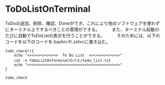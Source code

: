 # ToDoListOnTerminal
ToDoの追加、削除、確認、Doneができ、これにより他のソフトウェアを使わずにターミナル上でするべきことの管理ができる。　　　
また、ターミナル起動のたびに自動でToDoListの表示を行うことができる。　　　
そのためには、以下のコードを以下のコードを.bashrcや.zshrcに書き込む。　　　
```
todo_check(){
    echo "<><><><><><><>  To Do List  <><><><><><><>"
    cat -n ToDoListOnTerminalのパス/todo_list.txt
    echo "<><><><><><><><><><><><><><><><><><><><><>"
}

todo_check
```
